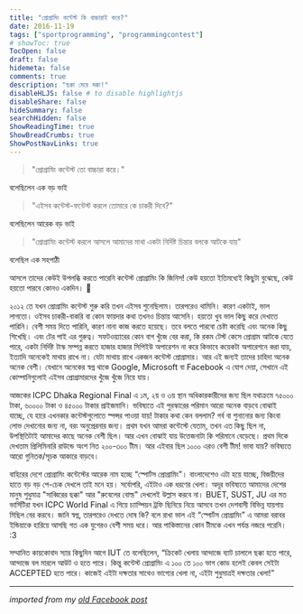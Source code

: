 ```yaml
---
title: "প্রোগ্রামিং কন্টেস্ট কি বাচ্চারাই করে?"
date: 2016-11-19
tags: ["sportprogramming", "programmingcontest"]
# showToc: true
TocOpen: false
draft: false
hidemeta: false
comments: true
description: "ছক্কা মেরে মক্কা!"
disableHLJS: false # to disable highlightjs
disableShare: false
hideSummary: false
searchHidden: false
ShowReadingTime: true
ShowBreadCrumbs: true
ShowPostNavLinks: true
---
```


> "প্রোগ্রামিং কন্টেস্ট তো বাচ্চারা করে।"

বলেছিলেন এক বড় ভাই

> "এইসব কন্টেস্ট-ফন্টেস্ট করলে তোমারে কে চাকরী দিবে?"

বলেছিলেন আরেক বড় ভাই

> "প্রোগ্রামিং কন্টেস্ট করলে আসলে আমাদের মাথা একটা নির্দিষ্ট চিন্তার বলকে আটকে যায়"

বলেছিল এক সহপাঠী

আসলে তাদের কেউই উপলব্ধি করতে পারেনি কন্টেস্ট প্রোগ্রামিং কি জিনিস! কেউ হয়তো ইতিমধ্যেই কিছুটা বুঝেছে, কেউ হয়তো পারবে কোনও একদিন। 🙂

২০১২ তে যখন প্রোগ্রামিং কন্টেস্ট শুরু করি তখন এইসব শুনেছিলাম। তারপরেও থামিনি। কারণ একটাই, ভাল লাগতো। ওইসব চাকরী-বাকরি বা কোন ফায়দার কথা তখনও চিন্তায় আসেনি। হয়তো খুব ভাল কিছু করে দেখাতে পারিনি। বেশী সময় দিতে পারিনি, কারণ নানা কাজ করতে হয়েছে। তবে বলতে পারবো চেষ্টা করেছি এবং অনেক কিছু শিখেছি। এবং টের পাই এর গুরুত্ব। সফটওয়্যারের কোন বাগ খুঁজে বের করা, কি রকম টেস্ট কেসে প্রোগ্রাম আটকে যেতে পারে, একটা নির্দিষ্ট টাস্ক সম্পন্ন করতে হাজার হাজার সিপিইউ অপারেশন না করে কিভাবে কয়েকটা অপারেশনে করা যায়, ইত্যাদি অনেকেই মাথায় রাখে না। যেটা মাথায় রাখে একজন কন্টেস্ট প্রোগ্রামার। আর এই জন্যই তাদের চাহিদা অনেক অনেক বেশী। যেখানে অনেকের স্বপ্ন থাকে Google, Microsoft বা Facebook এ যোগ দেয়া, সেখানে এই কোম্পানিগুলোই এইসব প্রোগ্রামারদের খুঁজে খুঁজে নিয়ে যায়।

আজকের ICPC Dhaka Regional Final এ ১ম, ২য় ও ৩য় স্থান অধিকারকারীদের জন্য ছিল যথাক্রমে ৭৫০০০ টাকা, ৬০০০০ টাকা ও ৪৫০০০ টাকার প্রাইজমানি। ভবিষ্যতে এই পুরস্কারের পরিমান আরো অনেক বাড়বে বোঝাই যাচ্ছে, যে হারে এখনকার কন্টেস্টগুলোতে স্পন্সর পাওয়া যায়! টাকার কথা কেন বললাম? গর্ব বা শুনানোর জন্য কিংবা লোভ দেখানোর জন্য না, বরং অনুপ্রেরনার জন্য। প্রথম যখন আমরা কন্টেস্টে যেতাম, তখন এত কিছু ছিল না, উপস্থিতিটাই আমাদের কাছে অনেক বেশী ছিল। আর এখন বোঝাই যায় উত্তেজনাটা কি পরিমানে বেড়েছে। প্রথম দিকে দেখতাম প্রিলিমিনারি রাউন্ডে অংশ নিত ২০০-৩০০ টীম। আর এইবার ছিল ১০০০ এরও বেশী টীম! ভাবা যায়? ভবিষ্যতে আরো গুনিতক/সূচক আকারে বাড়বে।

বাহিরের দেশে প্রোগ্রামিং কন্টেস্টের আরেক নাম হচ্ছে “স্পোর্টস প্রোগ্রামিং”। বাংলাদেশেও এটা হয়ে যাচ্ছে, বিজয়ীদের হাতে বড় বড় পে-চেক দেখলে তাই মনে হয়। সর্বোপরি, এইটাও এক ধরণের খেলা। অদূর ভবিষ্যতে আমাদের দেশের মানুষ শুধুমাত্র "সাব্বিরের ছক্কা" আর "রুবেলের বোল্ড" দেখলেই উল্লাস করবে না। BUET, SUST, JU এর মত ভার্সিটিরা যখন ICPC World Final এ গিয়ে চ্যাম্পিয়ন ট্রফি ছিনিয়ে নিয়ে আসবে তখন দেশবাসী বিভিন্ন যায়গায় মিছিল বের করবে। জানি স্বপ্ন, তারপরেও দেখতে দোষ কি? বলে রাখা ভাল এই “স্পোর্টস প্রোগ্রামিং” এ আমরা বরাবর ইন্ডিয়াকে হারিয়ে আসছি গত এক যুগেরও বেশী সময় ধরে। আর পাকিস্তানের কোন টীমকে এখন পর্যন্ত নজরে পরেনি। :3

সম্মানিত কায়কোবাদ স্যার কিছুদিন আগে IUT তে বলেছিলেন, “ক্রিকেট খেলায় আন্দাজে ব্যাট চালালে ছক্কা হতে পারে, আন্দাজে বল মারলে আউট ও হতে পারে। কিন্তু কন্টেস্ট প্রোগ্রামিং এ ১০০ তে ১০০ ভাগ কোড হলেই কেবল সেইটা ACCEPTED হতে পারে। কাজেই এইটা দক্ষতার সাথেও ভাগ্যের খেলা না, এইটা শুধুমাত্রই দক্ষতার খেলা!”

---

_imported from my [old Facebook post](https://www.facebook.com/aniskhan001/posts/pfbid02JC75vy541q1wS6MmTBb1jaSrFbMYkKpCk7WojZ3ABe6sMeRs3b58kQv8ZHQvESKxl)_
